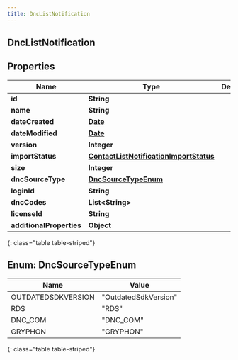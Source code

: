 ```yaml
---
title: DncListNotification
---
```

## DncListNotification


## Properties

| Name | Type | Description | Notes |
| ------------ | ------------- | ------------- | ------------- |
| **id** | **String** |  |  [optional] |
| **name** | **String** |  |  [optional] |
| **dateCreated** | [**Date**](Date.html) |  |  [optional] |
| **dateModified** | [**Date**](Date.html) |  |  [optional] |
| **version** | **Integer** |  |  [optional] |
| **importStatus** | [**ContactListNotificationImportStatus**](ContactListNotificationImportStatus.html) |  |  [optional] |
| **size** | **Integer** |  |  [optional] |
| **dncSourceType** | [**DncSourceTypeEnum**](#DncSourceTypeEnum) |  |  [optional] |
| **loginId** | **String** |  |  [optional] |
| **dncCodes** | **List&lt;String&gt;** |  |  [optional] |
| **licenseId** | **String** |  |  [optional] |
| **additionalProperties** | **Object** |  |  [optional] |
{: class="table table-striped"}


<a name="DncSourceTypeEnum"></a>

## Enum: DncSourceTypeEnum

| Name | Value |
| ---- | ----- |
| OUTDATEDSDKVERSION | &quot;OutdatedSdkVersion&quot; |
| RDS | &quot;RDS&quot; |
| DNC_COM | &quot;DNC_COM&quot; |
| GRYPHON | &quot;GRYPHON&quot; |
{: class="table table-striped"}




